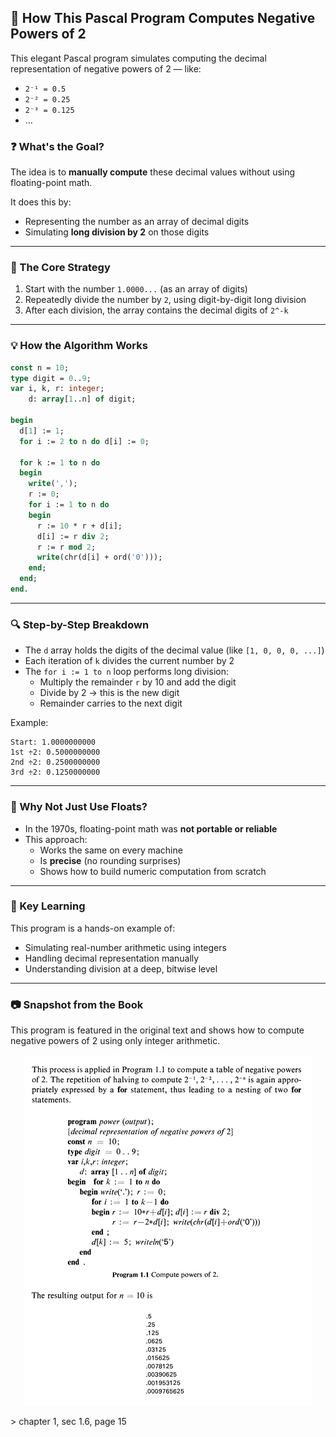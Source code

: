 ## 🧮 How This Pascal Program Computes Negative Powers of 2

This elegant Pascal program simulates computing the decimal representation of negative powers of 2 — like:

- `2⁻¹ = 0.5`
- `2⁻² = 0.25`
- `2⁻³ = 0.125`
- …

### ❓ What's the Goal?

The idea is to **manually compute** these decimal values without using floating-point math.

It does this by:
- Representing the number as an array of decimal digits
- Simulating **long division by 2** on those digits

---

### 🔢 The Core Strategy

1. Start with the number `1.0000...` (as an array of digits)
2. Repeatedly divide the number by `2`, using digit-by-digit long division
3. After each division, the array contains the decimal digits of `2^-k`

---

### 💡 How the Algorithm Works

```pascal
const n = 10;
type digit = 0..9;
var i, k, r: integer;
    d: array[1..n] of digit;

begin
  d[1] := 1;
  for i := 2 to n do d[i] := 0;

  for k := 1 to n do
  begin
    write(',');
    r := 0;
    for i := 1 to n do
    begin
      r := 10 * r + d[i];
      d[i] := r div 2;
      r := r mod 2;
      write(chr(d[i] + ord('0')));
    end;
  end;
end.
```

---

### 🔍 Step-by-Step Breakdown

- The `d` array holds the digits of the decimal value (like `[1, 0, 0, 0, ...]`)
- Each iteration of `k` divides the current number by 2
- The `for i := 1 to n` loop performs long division:
  - Multiply the remainder `r` by 10 and add the digit
  - Divide by 2 → this is the new digit
  - Remainder carries to the next digit

Example:
```
Start: 1.0000000000
1st ÷2: 0.5000000000
2nd ÷2: 0.2500000000
3rd ÷2: 0.1250000000
```

---

### 🤔 Why Not Just Use Floats?

- In the 1970s, floating-point math was **not portable or reliable**
- This approach:
  - Works the same on every machine
  - Is **precise** (no rounding surprises)
  - Shows how to build numeric computation from scratch

---

### 🧠 Key Learning

This program is a hands-on example of:
- Simulating real-number arithmetic using integers
- Handling decimal representation manually
- Understanding division at a deep, bitwise level

---
### 📷 Snapshot from the Book
This program is featured in the original text and shows how to compute negative powers of 2 using only integer arithmetic.

<p align="center">
  <img src="/assets/neg_pow_2.png" alt="Negative Power of 2 Pascal Program">
</p>
> chapter 1, sec 1.6, page 15
